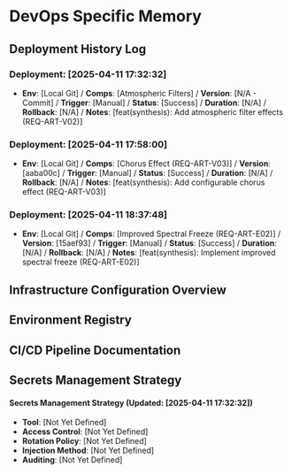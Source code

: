 # DevOps Specific Memory

## Deployment History Log
<!-- Append deployment details using the format below -->
### Deployment: [2025-04-11 17:32:32]
- **Env**: [Local Git] / **Comps**: [Atmospheric Filters] / **Version**: [N/A - Commit] / **Trigger**: [Manual] / **Status**: [Success] / **Duration**: [N/A] / **Rollback**: [N/A] / **Notes**: [feat(synthesis): Add atmospheric filter effects (REQ-ART-V02)]
### Deployment: [2025-04-11 17:58:00]
- **Env**: [Local Git] / **Comps**: [Chorus Effect (REQ-ART-V03)] / **Version**: [aaba00c] / **Trigger**: [Manual] / **Status**: [Success] / **Duration**: [N/A] / **Rollback**: [N/A] / **Notes**: [feat(synthesis): Add configurable chorus effect (REQ-ART-V03)]

### Deployment: [2025-04-11 18:37:48]
- **Env**: [Local Git] / **Comps**: [Improved Spectral Freeze (REQ-ART-E02)] / **Version**: [15aef93] / **Trigger**: [Manual] / **Status**: [Success] / **Duration**: [N/A] / **Rollback**: [N/A] / **Notes**: [feat(synthesis): Implement improved spectral freeze (REQ-ART-E02)]


## Infrastructure Configuration Overview
<!-- Append infra config details using the format below -->

## Environment Registry
<!-- Append environment details using the format below -->

## CI/CD Pipeline Documentation
<!-- Append pipeline details using the format below -->

## Secrets Management Strategy
<!-- Update strategy notes here -->
#### Secrets Management Strategy (Updated: [2025-04-11 17:32:32])
- **Tool**: [Not Yet Defined]
- **Access Control**: [Not Yet Defined]
- **Rotation Policy**: [Not Yet Defined]
- **Injection Method**: [Not Yet Defined]
- **Auditing**: [Not Yet Defined]